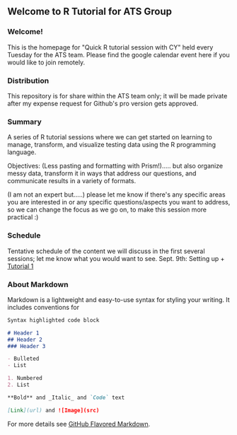 ## Welcome to R Tutorial for ATS Group 

### Welcome!
This is the homepage for "Quick R tutorial session with CY" held every Tuesday for the ATS team. Please find the google calendar event here if you would like to join remotely.

### Distribution
This repository is for share within the ATS team only; it will be made private after my expense request for Github's pro version gets approved.

### Summary
A series of R tutorial sessions where we can get started on learning to manage, transform, and visualize testing data using the R programming language. 

Objectives: (Less pasting and formatting with Prism!)..... but also organize messy data, transform it in ways that address our questions, and communicate results in a variety of formats. 

(I am not an expert but.....) please let me know if there's any specific areas you are interested in or any specific questions/aspects you want to address, so we can change the focus as we go on, to make this session more practical :)


### Schedule
Tentative schedule of the content we will discuss in the first several sessions; let me know what you would want to see.
Sept. 9th: Setting up + [Tutorial 1](https://github.com/ats-master/r_tutorial/blob/master/Notes/Tutorial%201.1.Rmd)

### About Markdown 
Markdown is a lightweight and easy-to-use syntax for styling your writing. It includes conventions for

```markdown
Syntax highlighted code block

# Header 1
## Header 2
### Header 3

- Bulleted
- List

1. Numbered
2. List

**Bold** and _Italic_ and `Code` text

[Link](url) and ![Image](src)
```

For more details see [GitHub Flavored Markdown](https://guides.github.com/features/mastering-markdown/).
